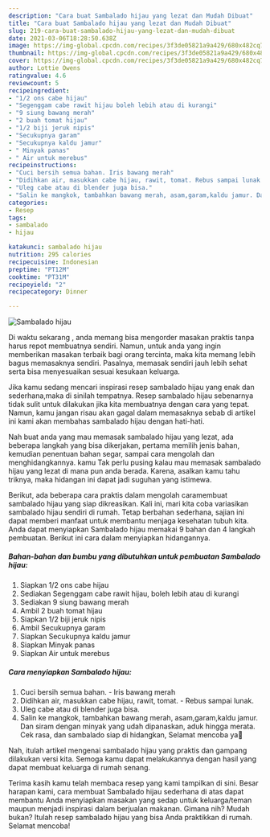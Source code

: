 ```yaml
---
description: "Cara buat Sambalado hijau yang lezat dan Mudah Dibuat"
title: "Cara buat Sambalado hijau yang lezat dan Mudah Dibuat"
slug: 219-cara-buat-sambalado-hijau-yang-lezat-dan-mudah-dibuat
date: 2021-03-06T18:28:50.638Z
image: https://img-global.cpcdn.com/recipes/3f3de05821a9a429/680x482cq70/sambalado-hijau-foto-resep-utama.jpg
thumbnail: https://img-global.cpcdn.com/recipes/3f3de05821a9a429/680x482cq70/sambalado-hijau-foto-resep-utama.jpg
cover: https://img-global.cpcdn.com/recipes/3f3de05821a9a429/680x482cq70/sambalado-hijau-foto-resep-utama.jpg
author: Lottie Owens
ratingvalue: 4.6
reviewcount: 5
recipeingredient:
- "1/2 ons cabe hijau"
- "Segenggam cabe rawit hijau boleh lebih atau di kurangi"
- "9 siung bawang merah"
- "2 buah tomat hijau"
- "1/2 biji jeruk nipis"
- "Secukupnya garam"
- "Secukupnya kaldu jamur"
- " Minyak panas"
- " Air untuk merebus"
recipeinstructions:
- "Cuci bersih semua bahan. Iris bawang merah"
- "Didihkan air, masukkan cabe hijau, rawit, tomat. Rebus sampai lunak."
- "Uleg cabe atau di blender juga bisa."
- "Salin ke mangkok, tambahkan bawang merah, asam,garam,kaldu jamur. Dan siram dengan minyak yang udah dipanaskan, aduk hingga merata. Cek rasa, dan sambalado siap di hidangkan, Selamat mencoba ya🤗"
categories:
- Resep
tags:
- sambalado
- hijau

katakunci: sambalado hijau 
nutrition: 295 calories
recipecuisine: Indonesian
preptime: "PT12M"
cooktime: "PT31M"
recipeyield: "2"
recipecategory: Dinner

---
```



![Sambalado hijau](https://img-global.cpcdn.com/recipes/3f3de05821a9a429/680x482cq70/sambalado-hijau-foto-resep-utama.jpg)

Di waktu  sekarang , anda memang bisa mengorder masakan praktis tanpa harus repot membuatnya sendiri. Namun, untuk anda yang ingin memberikan masakan terbaik bagi orang tercinta, maka kita memang lebih bagus memasaknya sendiri. Pasalnya, memasak sendiri jauh lebih sehat serta bisa menyesuaikan sesuai kesukaan keluarga.

Jika kamu sedang mencari inspirasi resep sambalado hijau yang enak dan sederhana,maka di sinilah tempatnya. Resep sambalado hijau  sebenarnya tidak sulit untuk dilakukan jika kita membuatnya dengan cara yang tepat. Namun, kamu jangan risau akan gagal dalam memasaknya 
sebab di artikel ini kami akan membahas sambalado hijau dengan hati-hati.  



Nah buat anda yang mau memasak sambalado hijau yang lezat, ada beberapa langkah yang bisa dikerjakan, pertama memilih jenis bahan, kemudian penentuan bahan segar, sampai cara mengolah dan menghidangkannya. kamu Tak perlu pusing kalau mau memasak sambalado hijau yang lezat di mana pun anda berada. Karena, asalkan kamu  tahu triknya, maka hidangan ini dapat jadi suguhan yang istimewa.

Berikut, ada beberapa cara praktis  dalam mengolah caramembuat sambalado hijau yang siap dikreasikan. Kali ini, mari kita coba variasikan sambalado hijau sendiri di rumah. Tetap berbahan sederhana, sajian ini dapat memberi manfaat untuk membantu menjaga kesehatan tubuh kita. Anda dapat menyiapkan Sambalado hijau memakai 9 bahan dan 4 langkah pembuatan. Berikut ini cara dalam menyiapkan hidangannya.

<!--inarticleads1-->

##### Bahan-bahan dan bumbu yang dibutuhkan untuk pembuatan Sambalado hijau:

1. Siapkan 1/2 ons cabe hijau
1. Sediakan Segenggam cabe rawit hijau, boleh lebih atau di kurangi
1. Sediakan 9 siung bawang merah
1. Ambil 2 buah tomat hijau
1. Siapkan 1/2 biji jeruk nipis
1. Ambil Secukupnya garam
1. Siapkan Secukupnya kaldu jamur
1. Siapkan  Minyak panas
1. Siapkan  Air untuk merebus




<!--inarticleads2-->

##### Cara menyiapkan Sambalado hijau:

1. Cuci bersih semua bahan. - Iris bawang merah
1. Didihkan air, masukkan cabe hijau, rawit, tomat. - Rebus sampai lunak.
1. Uleg cabe atau di blender juga bisa.
1. Salin ke mangkok, tambahkan bawang merah, asam,garam,kaldu jamur. Dan siram dengan minyak yang udah dipanaskan, aduk hingga merata. Cek rasa, dan sambalado siap di hidangkan, Selamat mencoba ya🤗




Nah, itulah artikel mengenai  sambalado hijau  yang praktis dan gampang dilakukan versi kita. Semoga kamu dapat melakukannya dengan hasil yang dapat membuat keluarga di rumah senang. 

Terima kasih kamu telah membaca resep yang kami tampilkan di sini. Besar harapan kami, cara membuat  Sambalado hijau sederhana di atas dapat membantu Anda menyiapkan masakan yang sedap untuk keluarga/teman maupun menjadi inspirasi dalam berjualan makanan. Gimana nih? Mudah bukan? Itulah resep sambalado hijau yang bisa Anda praktikkan di rumah. Selamat mencoba!

